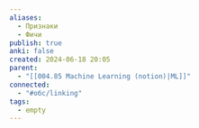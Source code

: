 ```yaml
---
aliases:
  - Признаки
  - Фичи
publish: true
anki: false
created: 2024-06-18 20:05
parent:
  - "[[004.85 Machine Learning (notion)|ML]]"
connected:
  - "#обс/linking"
tags:
  - empty
---
```

